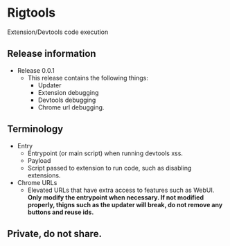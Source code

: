 # Rigtools
Extension/Devtools code execution

## Release information
- Release 0.0.1
  - This release contains the following things:
    - Updater
    - Extension debugging
    - Devtools debugging
    - Chrome url debugging.
## Terminology
- Entry
    - Entrypoint (or main script) when running devtools xss. 
    - Payload
    - Script passed to extension to run code, such as disabling extensions.
- Chrome URLs
    - Elevated URLs that have extra access to features such as WebUI.
<b>Only modify the entrypoint when necessary. If not modified properly, thigns such as the updater will break, do not remove any buttons and reuse ids.</b>
## Private, do not share.